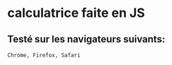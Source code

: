 # calculatrice faite en JS

## Testé sur les navigateurs suivants:
```
Chrome, Firefox, Safari 
```
